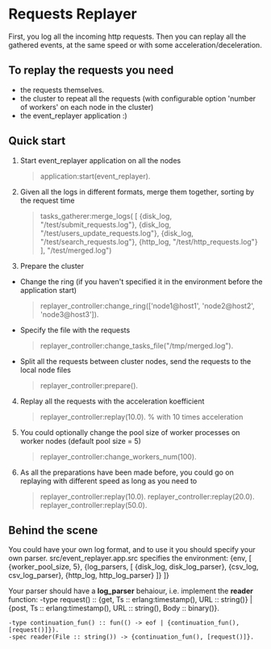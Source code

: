 Requests Replayer
=================

First, you log all the incoming http requests.
Then you can replay all the gathered events, at the same speed or with some acceleration/deceleration.

To replay the requests you need
-------------------------------
* the requests themselves.
* the cluster to repeat all the requests (with configurable option 'number of workers' on each node in the cluster)
* the event_replayer application :)


Quick start
-----------

1. Start event_replayer application on all the nodes 
    > application:start(event_replayer).

2. Given all the logs in different formats, merge them together, sorting by the request time
    > tasks_gatherer:merge_logs(
              [
                  {disk_log, "/test/submit_requests.log"},
                  {disk_log, "/test/users_update_requests.log"},
                  {disk_log, "/test/search_requests.log"},
                  {http_log, "/test/http_requests.log"}
              ],
              "/test/merged.log")

3. Prepare the cluster
 * Change the ring (if you haven't specified it in the environment before the application start)
    > replayer_controller:change_ring(['node1@host1', 'node2@host2', 'node3@host3']).
 * Specify the file with the requests
    > replayer_controller:change_tasks_file("/tmp/merged.log").
 * Split all the requests between cluster nodes, send the requests to the local node files
    > replayer_controller:prepare().

4. Replay all the requests with the acceleration koefficient
    > replayer_controller:replay(10.0). % with 10 times acceleration

5. You could optionally change the pool size of worker processes on worker nodes (default pool size = 5)
    > replayer_controller:change_workers_num(100).

6. As all the preparations have been made before, you could go on replaying with different speed as long as you need to
    > replayer_controller:replay(10.0).
    > replayer_controller:replay(20.0).
    > replayer_controller:replay(50.0).


Behind the scene
----------------

You could have your own log format, and to use it you should specify your own parser.
src/event_replayer.app.src specifies the environment:
    {env, [
        {worker_pool_size, 5},
        {log_parsers, [
            {disk_log, disk_log_parser},
            {csv_log,  csv_log_parser},
            {http_log, http_log_parser} ]}
      ]}


Your parser should have a **log_parser** behaiour, i.e. implement the **reader** function:
    -type request() ::
        {get,  Ts :: erlang:timestamp(), URL :: string()} |
        {post, Ts :: erlang:timestamp(), URL :: string(), Body :: binary()}.

    -type continuation_fun() :: fun(() -> eof | {continuation_fun(), [request()]}).
    -spec reader(File :: string()) -> {continuation_fun(), [request()]}.
